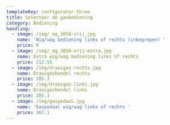 ```yaml
---
templateKey: configurator-three
title: Selecteer de gasbediening
category: Bediening
handling:
  - image: /img/_mg_3858-vrij.jpg
    name: 'Wig/wag bediening links of rechts (inbegrepen) '
    price: 0
  - image: /img/_mg_3858-vrij-extra.jpg
    name: Extra wig/wag bediening links of rechts
    price: 212.55
  - image: /img/draaigas-rechts.jpg
    name: Draaigashendel rechts
    price: 285.3
  - image: /img/draaigas-links.jpg
    name: Draaigashendel links
    price: 285.3
  - image: /img/gaspedaal.jpg
    name: 'Gaspedaal wig/wag links of rechts '
    price: 367.1
---
```


